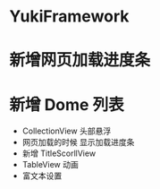 # YukiFramework

# 新增网页加载进度条

# 新增 Dome 列表

* CollectionView 头部悬浮
* 网页加载的时候 显示加载进度条
* 新增 TitleScorllView
* TableView 动画
* 富文本设置
